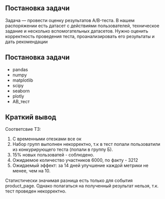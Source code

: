 ## Постановка задачи

Задача — провести оценку результатов A/B-теста. 
В нашем распоряжении есть датасет с действиями пользователей, техническое задание и несколько вспомогательных датасетов.
Нужно оценить корректность проведения теста, проанализировать его результаты и дать рекомендации

## Постановка задачи

* pandas
* numpy
* matplotlib
* scipy
* seaborn 
* plotly
* AB_тест

## Краткий вывод

Соответсвие ТЗ:
1. С временными отезками все ок
2. Набор групп выполнен некорректно, т.к в тест попали пользоватили из конкурирующего теста (попали в группу Б).
3. 15% новых пользоватей - соблюдено.
4. Ожидаемое количество участников 6000, по факту - 3212
5. Ожидаемый эффект: за 14 дней улучшение каждой метрики не менее, чем на 10.
   
Статистически значимая разница есть только для события product_page. Однако полагаться на полученный результат нельзя, т.к. тест проведен некорректно.
   
